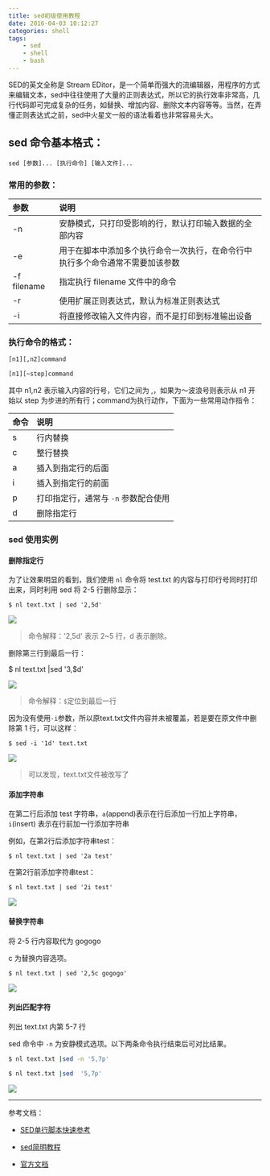 ```yaml
---
title: sed初级使用教程
date: 2016-04-03 10:12:27
categories: shell
tags:
    - sed
    - shell
    - bash
---
```



SED的英文全称是 Stream EDitor，是一个简单而强大的流编辑器，用程序的方式来编辑文本，sed中往往使用了大量的正则表达式，所以它的执行效率非常高，几行代码即可完成复杂的任务，如替换、增加内容、删除文本内容等等。当然，在弄懂正则表达式之前，sed中火星文一般的语法看着也非常容易头大。

## sed 命令基本格式： ##

`sed [参数]... [执行命令] [输入文件]...`



### 常用的参数： ###

|参数|	说明|
|:-|:-|
|-n|	安静模式，只打印受影响的行，默认打印输入数据的全部内容|
|-e|	用于在脚本中添加多个执行命令一次执行，在命令行中执行多个命令通常不需要加该参数|
|-f filename|	指定执行 filename 文件中的命令|
|-r|	使用扩展正则表达式，默认为标准正则表达式|
|-i|	将直接修改输入文件内容，而不是打印到标准输出设备|

### 执行命令的格式： ###
```bash
[n1][,n2]command

[n1][~step]command
```

其中 n1,n2 表示输入内容的行号，它们之间为 ,，如果为～波浪号则表示从 n1 开始以 step 为步进的所有行；command为执行动作，下面为一些常用动作指令：

|命令|	说明|
|:-|:-|
|s	|行内替换|
|c	|整行替换|
|a	|插入到指定行的后面|
|i	|插入到指定行的前面|
|p	|打印指定行，通常与 `-n` 参数配合使用|
|d	|删除指定行|

### sed 使用实例 ###

#### 删除指定行 ####

为了让效果明显的看到，我们使用 `nl` 命令将 test.txt 的内容与打印行号同时打印出来，同时利用 sed 将 2-5 行删除显示：

    $ nl text.txt | sed '2,5d'

![](http://p7wcdketk.bkt.clouddn.com/18-5-3/46174925.jpg)

> 命令解释：'2,5d' 表示 2~5 行，d 表示删除。

删除第三行到最后一行：

$ nl text.txt |sed '3,$d'

![](http://p7wcdketk.bkt.clouddn.com/18-5-3/67388428.jpg)
> 命令解释：`$`定位到最后一行

因为没有使用`-i`参数，所以原text.txt文件内容并未被覆盖，若是要在原文件中删除第 1 行，可以这样：

    $ sed -i '1d' text.txt

![](http://p7wcdketk.bkt.clouddn.com/18-5-3/27361420.jpg)
> 可以发现，text.txt文件被改写了


#### 添加字符串 ####

在第二行后添加 test 字符串，`a`(append)表示在行后添加一行加上字符串，`i`(insert) 表示在行前加一行添加字符串

例如，在第2行后添加字符串test：

    $ nl text.txt | sed '2a test'

在第2行前添加字符串test：

    $ nl text.txt | sed '2i test'

![](http://p7wcdketk.bkt.clouddn.com/18-5-3/58744424.jpg)


#### 替换字符串 ####

将 2-5 行内容取代为 gogogo

c 为替换内容选项。

    $ nl text.txt | sed '2,5c gogogo'

![](http://p7wcdketk.bkt.clouddn.com/18-5-3/50473770.jpg)

#### 列出匹配字符 ####

列出 text.txt 内第 5-7 行

sed 命令中 `-n` 为安静模式选项。以下两条命令执行结束后可对比结果。

```bash
$ nl text.txt |sed -n '5,7p'

$ nl text.txt |sed  '5,7p'

```

![](http://p7wcdketk.bkt.clouddn.com/18-5-3/81111235.jpg)



---

参考文档：

- [SED单行脚本快速参考](http://sed.sourceforge.net/sed1line_zh-CN.html)

- [sed简明教程](https://coolshell.cn/articles/9104.html)

- [官方文档](https://www.gnu.org/software/sed/manual/sed.html)
